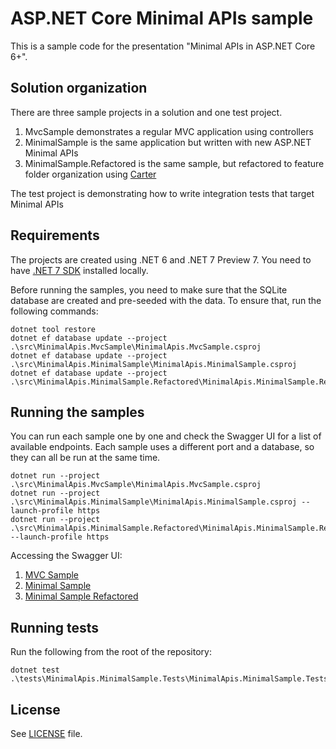 ﻿# ASP.NET Core Minimal APIs sample

This is a sample code for the presentation "Minimal APIs in ASP.NET Core 6+".

## Solution organization

There are three sample projects in a solution and one test project.

1. MvcSample demonstrates a regular MVC application using controllers
2. MinimalSample is the same application but written with new ASP.NET Minimal APIs
3. MinimalSample.Refactored is the same sample, but refactored to feature folder organization using [Carter](https://github.com/CarterCommunity/Carter/)

The test project is demonstrating how to write integration tests that target Minimal APIs

## Requirements

The projects are created using .NET 6 and .NET 7 Preview 7. You need to have [.NET 7 SDK](https://dotnet.microsoft.com/en-us/download/dotnet/7.0) installed locally.

Before running the samples, you need to make sure that the SQLite database are created and pre-seeded with the data. To ensure that, run the following commands:

```shell
dotnet tool restore
dotnet ef database update --project .\src\MinimalApis.MvcSample\MinimalApis.MvcSample.csproj
dotnet ef database update --project .\src\MinimalApis.MinimalSample\MinimalApis.MinimalSample.csproj
dotnet ef database update --project .\src\MinimalApis.MinimalSample.Refactored\MinimalApis.MinimalSample.Refactored.csproj
```

## Running the samples

You can run each sample one by one and check the Swagger UI for a list of available endpoints. Each sample uses a different port and a database, so they can all be run at the same time.

```shell
dotnet run --project .\src\MinimalApis.MvcSample\MinimalApis.MvcSample.csproj
dotnet run --project .\src\MinimalApis.MinimalSample\MinimalApis.MinimalSample.csproj --launch-profile https
dotnet run --project .\src\MinimalApis.MinimalSample.Refactored\MinimalApis.MinimalSample.Refactored.csproj --launch-profile https
```

Accessing the Swagger UI:

1. [MVC Sample](https://localhost:7147/swagger/)
2. [Minimal Sample](https://localhost:7181/swagger/)
3. [Minimal Sample Refactored](https://localhost:7286/swagger/)

## Running tests

Run the following from the root of the repository:

```shell
dotnet test .\tests\MinimalApis.MinimalSample.Tests\MinimalApis.MinimalSample.Tests.csproj
```

## License

See [LICENSE](LICENSE) file.
